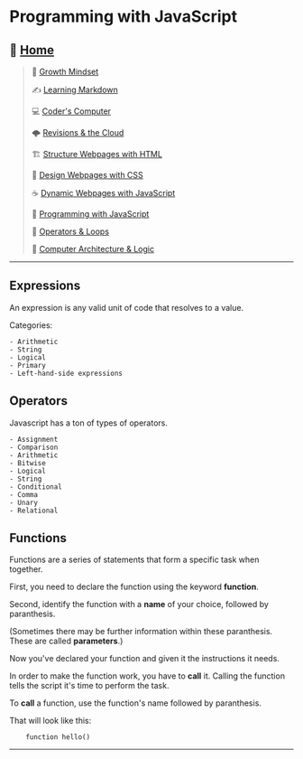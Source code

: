 # Programming with JavaScript

## 🏡 [**Home**](https://mistidinzy.github.io/ReadingNotes/)

> 💭 [Growth Mindset](01-GrowthMindset.md)
>
> ✍️ [Learning Markdown](02-LearningMarkdown.md)
>
> 💻 [Coder's Computer](03-CodersComputer.md)
>
> 🌩️ [Revisions & the Cloud](04-RevisionsCloud.md)
>
> 🏗️ [Structure Webpages with HTML](05-Structure.md)
>
> 🎨 [Design Webpages with CSS](06-DesignCSS.md)
>
> ☕ [Dynamic Webpages with JavaScript](07-DynamicJavascript.md)
>
> 🌵 [Programming with JavaScript](08-ProgramJS.md)
>
> 🤖 [Operators & Loops](09-OperatorsLoops.md)
>
> 🧮 [Computer Architecture & Logic](10-CompArchLogic.md)

_____

## Expressions

An expression is any valid unit of code that resolves to a value.

Categories:

    - Arithmetic
    - String
    - Logical
    - Primary
    - Left-hand-side expressions

## Operators

Javascript has a ton of types of operators.

    - Assignment
    - Comparison
    - Arithmetic
    - Bitwise
    - Logical
    - String
    - Conditional
    - Comma
    - Unary
    - Relational

## Functions

Functions are a series of statements that form a specific task when together.

First, you need to declare the function using the keyword **function**.

Second, identify the function with a **name** of your choice, followed by paranthesis.

(Sometimes there may be further information within these paranthesis. These are called **parameters**.)

Now you've declared your function and given it the instructions it needs.

In order to make the function work, you have to **call** it. Calling the function tells the script it's time to perform the task.

To **call** a function, use the function's name followed by paranthesis.

That will look like this:

        function hello()

_____
